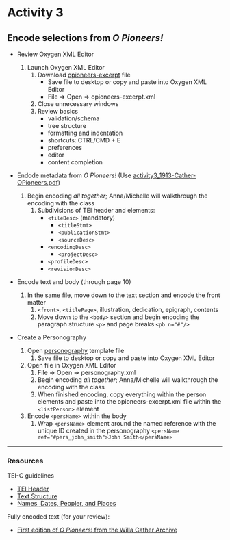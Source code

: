 # Activity 3
         
## Encode selections from *O Pioneers!*

* Review Oxygen XML Editor
  1. Launch Oxygen XML Editor
       1. Download [opioneers-excerpt](https://app.box.com/s/spka42icx59reonyk15krlu9dmt4xbdt) file
          * Save file to desktop or copy and paste into Oxygen XML Editor
          * File => Open => opioneers-excerpt.xml
       2. Close unnecessary windows
       3. Review basics 
          * validation/schema
          * tree structure
          * formatting and indentation
          * shortcuts: CTRL/CMD + E
          * preferences
          * editor
          * content completion
  
* Endode metadata from *O Pioneers!* (Use [activity3_1913-Cather-OPioneers.pdf](activity3_1913-Cather-OPioneers.pdf))
   1. Begin encoding *all together*; Anna/Michelle will walkthrough the encoding with the class
         1. Subdivisions of TEI header and elements:
              * `<fileDesc>` (mandatory)
                * `<titleStmt>`
                * `<publicationStmt>`
                * `<sourceDesc>`
              * `<encodingDesc>`
                * `<projectDesc>`
              * `<profileDesc>`
              * `<revisionDesc>`

* Encode text and body (through page 10)
   1. In the same file, move down to the text section and encode the front matter
      1. `<front>`, `<titlePage>`, illustration, dedication, epigraph, contents
      2. Move down to the `<body>` section and begin encoding the paragraph structure `<p>` and page breaks `<pb n="#"/>`

* Create a Personography
   1. Open [personography](https://app.box.com/s/wbisqwwzu0fl7r5lthtbvbbef92rsvbq) template file
       1. Save file to desktop or copy and paste into Oxygen XML Editor
   2. Open file in Oxygen XML Editor
       1. File => Open => personography.xml
       2. Begin encoding *all together*; Anna/Michelle will walkthrough the encoding with the class
       3. When finished encoding, copy everything within the person elements and paste into the 
          opioneers-excerpt.xml file within the `<listPerson>` element
   3. Encode `<persName>` within the body
       1. Wrap `<persName>` element around the named reference with the unique ID created in the personography
          `<persName ref="#pers_john_smith">John Smith</persName>`
          
    
***
### Resources 
TEI-C guidelines
* [TEI Header](http://www.tei-c.org/release/doc/tei-p5-doc/en/html/HD.html)
* [Text Structure](http://www.tei-c.org/release/doc/tei-p5-doc/en/html/DS.html)
* [Names, Dates, Peopler, and Places](http://www.tei-c.org/release/doc/tei-p5-doc/en/html/ND.html)

Fully encoded text (for your review):
* [First edition of *O Pioneers!* from the Willa Cather Archive](http://cather.unl.edu/cat.0017.xml)

